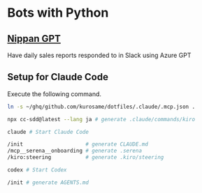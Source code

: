 # Bots with Python

## [Nippan GPT](https://github.com/kurosame/nippan-gpt)

Have daily sales reports responded to in Slack using Azure GPT

## Setup for Claude Code

Execute the following command.

```sh
ln -s ~/ghq/github.com/kurosame/dotfiles/.claude/.mcp.json .

npx cc-sdd@latest --lang ja # generate .claude/commands/kiro

claude # Start Claude Code

/init                    # generate CLAUDE.md
/mcp__serena__onboarding # generate .serena
/kiro:steering           # generate .kiro/steering

codex # Start Codex

/init # generate AGENTS.md
```
